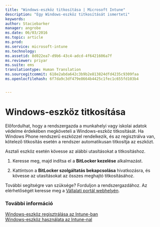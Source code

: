 ```yaml
---
title: "Windows-eszköz titkosítása | Microsoft Intune"
description: "Egy Windows-eszköz titkosítását ismerteti"
keywords: 
author: Staciebarker
manager: angrobe
ms.date: 06/03/2016
ms.topic: article
ms.prod: 
ms.service: microsoft-intune
ms.technology: 
ms.assetid: 8d022ea7-d9b6-43c4-adcd-4f6421606a7f
ms.reviewer: priyar
ms.suite: ems
translationtype: Human Translation
ms.sourcegitcommit: 618e2abda642c3b9b2e813824dfd4235c9309faa
ms.openlocfilehash: 6f7da9c3df479e8664b4425c1fec1c655fd103b4


---
```



# Windows-eszköz titkosítása

Előfordulhat, hogy a rendszergazda a munkahelyi vagy iskolai adatok védelme érdekében megköveteli a Windows-eszköz titkosítását. Ha Windows Phone rendszerű eszközzel rendelkezik, és az regisztrálva van, kötelező titkosítás esetén a rendszer automatikusan titkosítja az eszközt.

Asztali eszköz esetén kövesse az alábbi utasításokat a titkosításhoz.

1.  Keresse meg, majd indítsa el a **BitLocker kezelése** alkalmazást.

2.  Kattintson a **BitLocker szolgáltatás bekapcsolása** hivatkozásra, és kövesse az utasításokat az összes meghajtó titkosításához.

További segítségre van szüksége? Forduljon a rendszergazdához. Az elérhetőségét keresse meg a [Vállalati portál webhelyén](http://portal.manage.microsoft.com).

### További információ
[Windows-eszköz regisztrálása az Intune-ban](enroll-your-device-in-intune-windows.md)</br>
[Windows-eszköz használata az Intune-nal](using-your-windows-device-with-intune.md)



<!--HONumber=Jul16_HO4-->


